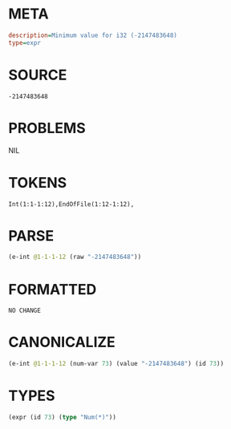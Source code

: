 # META
~~~ini
description=Minimum value for i32 (-2147483648)
type=expr
~~~
# SOURCE
~~~roc
-2147483648
~~~
# PROBLEMS
NIL
# TOKENS
~~~zig
Int(1:1-1:12),EndOfFile(1:12-1:12),
~~~
# PARSE
~~~clojure
(e-int @1-1-1-12 (raw "-2147483648"))
~~~
# FORMATTED
~~~roc
NO CHANGE
~~~
# CANONICALIZE
~~~clojure
(e-int @1-1-1-12 (num-var 73) (value "-2147483648") (id 73))
~~~
# TYPES
~~~clojure
(expr (id 73) (type "Num(*)"))
~~~